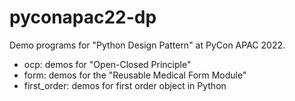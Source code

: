 # pyconapac22-dp
Demo programs for "Python Design Pattern" at PyCon APAC 2022.

+ ocp: demos for "Open-Closed Principle"
+ form: demos for the "Reusable Medical Form Module"
+ first_order: demos for first order object in Python
